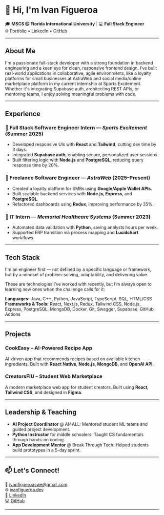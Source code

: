 # 👋 Hi, I'm Ivan Figueroa

🎓 **MSCS @ Florida International University** | 💻 **Full Stack Engineer**  
🌐 [Portfolio](https://ivanfigueroa.dev) • [LinkedIn](https://linkedin.com/in/IvanFigueroa1) • [GitHub](https://github.com/Ivan-codes99)

---

##  About Me

I'm a passionate full-stack developer with a strong foundation in backend engineering and a keen eye for clean, responsive frontend design. I’ve built real-world applications in collaborative, agile environments, like a loyalty platforms for small businesses at AstraWeb and social media/online marketplace platform in my current internship at Sports Excitement. Whether it's integrating Supabase auth, architecting REST APIs, or mentoring teams, I enjoy solving meaningful problems with code.

---

##  Experience

### 🔹 Full Stack Software Engineer Intern — *Sports Excitement* (Summer 2025)
- Developed responsive UIs with **React** and **Tailwind**, cutting dev time by 3 days.
- Integrated **Supabase auth**, enabling secure, personalized user sessions.
- Built filtering logic with **Node.js** and **PostgreSQL**, reducing query response time by 20%.

### 🔹 Freelance Software Engineer — *AstraWeb* (2025–Present)
- Created a loyalty platform for SMBs using **Google/Apple Wallet APIs**.
- Built scalable backend services with **Node.js**, **Express**, and **PostgreSQL**.
- Refactored dashboards using **Redux**, improving performance by 35%.

### 🔹 IT Intern — *Memorial Healthcare Systems* (Summer 2023)
- Automated data validation with **Python**, saving analysts hours per week.
- Supported ERP transition via process mapping and **Lucidchart** workflows.

---

## Tech Stack
I'm an engineer first — not defined by a specific language or framework, but by a mindset of problem-solving, adaptability, and delivering value.

These are technologies I’ve worked with recently, but I’m always open to learning new ones when the challenge calls for it:

**Languages:** Java, C++, Python, JavaScript, TypeScript, SQL, HTML/CSS  
**Frameworks & Tools:** React, Next.js, Redux, Tailwind CSS, Node.js, Express, PostgreSQL, MongoDB, Docker, Git, Swagger, Supabase, GitHub Actions

---

##  Projects

### CookEasy – AI-Powered Recipe App
AI-driven app that recommends recipes based on available kitchen ingredients. Built with **React Native**, **Node.js**, **MongoDB**, and **OpenAI API**.

### CreatorsFIU – Student Web Marketplace
A modern marketplace web app for student creators. Built using **React**, **Tailwind CSS**, and designed in **Figma**.

---

##  Leadership & Teaching

- **AI Project Coordinator** @ AI4ALL: Mentored student ML teams and guided project development.
- **Python Instructor** for middle schoolers: Taught CS fundamentals through hands-on coding.
- **App Development Mentor** @ Break Through Tech: Helped students build prototypes in a 5-day sprint.

---

## 📫 Let's Connect!

📧 [ivanfigueroaswe@gmail.com](mailto:ivanfigueroaswe@gmail.com)  
🌐 [ivanfigueroa.dev](https://ivanfigueroa.dev)  
🔗 [LinkedIn](https://linkedin.com/in/IvanFigueroa1)  
💻 [GitHub](https://github.com/Ivan-codes99)

---
